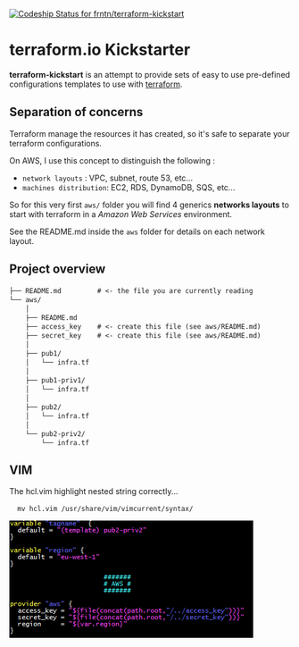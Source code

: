 [ ![Codeship Status for frntn/terraform-kickstart](https://codeship.com/projects/d93f68b0-5162-0132-afdb-7262abc25231/status)](https://codeship.com/projects/48331)

# terraform.io Kickstarter

**terraform-kickstart** is an attempt to provide sets of easy to use 
pre-defined configurations templates to use with 
[terraform](https://www.terraform.io/).


## Separation of concerns

Terraform manage the resources it has created, so it's safe to separate
your terraform configurations.

On AWS, I use this concept to distinguish the following :

- `network layouts` : VPC, subnet, route 53, etc...
- `machines distribution`: EC2, RDS, DynamoDB, SQS, etc...

So for this very first `aws/` folder you will find 4 generics **networks 
layouts** to start with terraform in a *Amazon Web Services* environment.

See the README.md inside the `aws` folder for details on each network layout.

## Project overview

```
├── README.md         # <- the file you are currently reading
└── aws/
    │
    ├── README.md
    ├── access_key    # <- create this file (see aws/README.md)
    ├── secret_key    # <- create this file (see aws/README.md)
    │
    ├── pub1/
    │   └── infra.tf
    │
    ├── pub1-priv1/
    │   └── infra.tf
    │
    ├── pub2/
    │   └── infra.tf
    │
    └── pub2-priv2/
        └── infra.tf

```

## VIM

The hcl.vim highlight nested string correctly...

```
  mv hcl.vim /usr/share/vim/vimcurrent/syntax/
```

![Image: VIM custom HCL syntax highlight screenshot](https://raw.githubusercontent.com/frntn/terraform-kickstart/master/vim-highlight-result.png)
